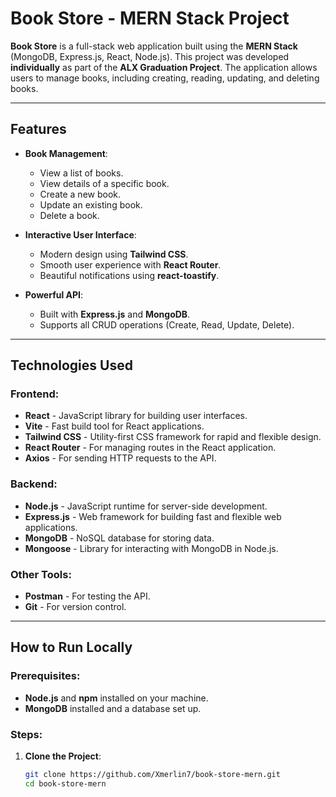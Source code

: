 # Book Store - MERN Stack Project

**Book Store** is a full-stack web application built using the **MERN Stack** (MongoDB, Express.js, React, Node.js). This project was developed **individually** as part of the **ALX Graduation Project**. The application allows users to manage books, including creating, reading, updating, and deleting books.

---

## Features

- **Book Management**:
  - View a list of books.
  - View details of a specific book.
  - Create a new book.
  - Update an existing book.
  - Delete a book.

- **Interactive User Interface**:
  - Modern design using **Tailwind CSS**.
  - Smooth user experience with **React Router**.
  - Beautiful notifications using **react-toastify**.

- **Powerful API**:
  - Built with **Express.js** and **MongoDB**.
  - Supports all CRUD operations (Create, Read, Update, Delete).

---

## Technologies Used

### Frontend:
- **React** - JavaScript library for building user interfaces.
- **Vite** - Fast build tool for React applications.
- **Tailwind CSS** - Utility-first CSS framework for rapid and flexible design.
- **React Router** - For managing routes in the React application.
- **Axios** - For sending HTTP requests to the API.

### Backend:
- **Node.js** - JavaScript runtime for server-side development.
- **Express.js** - Web framework for building fast and flexible web applications.
- **MongoDB** - NoSQL database for storing data.
- **Mongoose** - Library for interacting with MongoDB in Node.js.

### Other Tools:
- **Postman** - For testing the API.
- **Git** - For version control.

---

## How to Run Locally

### Prerequisites:
- **Node.js** and **npm** installed on your machine.
- **MongoDB** installed and a database set up.

### Steps:

1. **Clone the Project**:
   ```bash
   git clone https://github.com/Xmerlin7/book-store-mern.git
   cd book-store-mern